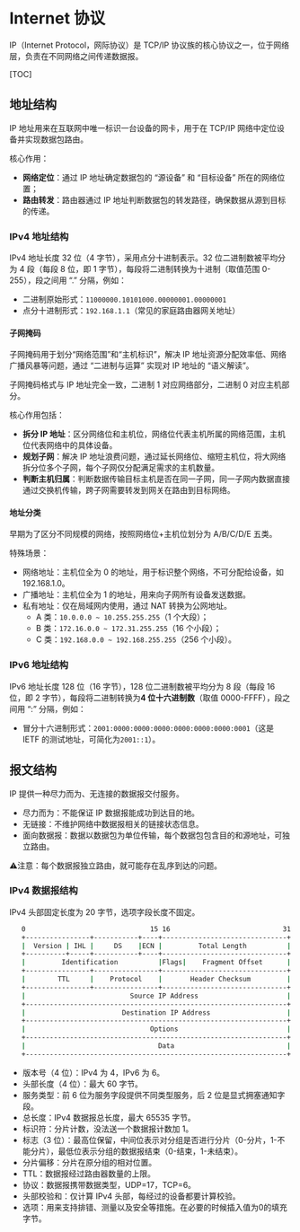 # Internet 协议

IP（Internet Protocol，网际协议）是 TCP/IP 协议族的核心协议之一，位于网络层，负责在不同网络之间传递数据报。

[TOC]

## 地址结构

IP 地址用来在互联网中唯一标识一台设备的网卡，用于在 TCP/IP 网络中定位设备并实现数据包路由。

核心作用：

- **网络定位**：通过 IP 地址确定数据包的 “源设备” 和 “目标设备” 所在的网络位置；
- **路由转发**：路由器通过 IP 地址判断数据包的转发路径，确保数据从源到目标的传递。

### IPv4 地址结构

IPv4 地址长度 32 位（4 字节），采用点分十进制表示。32 位二进制数被平均分为 4 段（每段 8 位，即 1 字节），每段将二进制转换为十进制（取值范围 0-255），段之间用 “.” 分隔，例如：

- 二进制原始形式：`11000000.10101000.00000001.00000001`
- 点分十进制形式：`192.168.1.1`（常见的家庭路由器网关地址）

#### 子网掩码

子网掩码用于划分“网络范围”和“主机标识”，解决 IP 地址资源分配效率低、网络广播风暴等问题，通过 “二进制与运算” 实现对 IP 地址的 “语义解读”。

子网掩码格式与 IP 地址完全一致，二进制 1 对应网络部分，二进制 0 对应主机部分。

核心作用包括：

- **拆分 IP 地址**：区分网络位和主机位，网络位代表主机所属的网络范围，主机位代表网络中的具体设备。
- **规划子网**：解决 IP 地址浪费问题，通过延长网络位、缩短主机位，将大网络拆分位多个子网，每个子网仅分配满足需求的主机数量。
- **判断主机归属**：判断数据传输目标主机是否在同一子网，同一子网内数据直接通过交换机传输，跨子网需要转发到网关在路由到目标网络。

#### 地址分类

早期为了区分不同规模的网络，按照网络位+主机位划分为 A/B/C/D/E 五类。

特殊场景：

- 网络地址：主机位全为 0 的地址，用于标识整个网络，不可分配给设备，如 192.168.1.0。
- 广播地址：主机位全为 1 的地址，用来向子网所有设备发送数据。
- 私有地址：仅在局域网内使用，通过 NAT 转换为公网地址。
  - A 类：`10.0.0.0 ~ 10.255.255.255`（1 个大段）；
  - B 类：`172.16.0.0 ~ 172.31.255.255`（16 个小段）；
  - C 类：`192.168.0.0 ~ 192.168.255.255`（256 个小段）。

### IPv6 地址结构

IPv6 地址长度 128 位（16 字节），128 位二进制数被平均分为 8 段（每段 16 位，即 2 字节），每段将二进制转换为**4 位十六进制数**（取值 0000-FFFF），段之间用 “:” 分隔，例如：

- 冒分十六进制形式：`2001:0000:0000:0000:0000:0000:0000:0001`（这是 IETF 的测试地址，可简化为`2001::1`）。

## 报文结构

IP 提供一种尽力而为、无连接的数据报交付服务。

- 尽力而为：不能保证 IP 数据报能成功到达目的地。
- 无链接：不维护网络中数据报相关的链接状态信息。
- 面向数据报：数据以数据包为单位传输，每个数据包包含目的和源地址，可独立路由。

⚠️注意：每个数据报独立路由，就可能存在乱序到达的问题。

### IPv4 数据报结构

IPv4 头部固定长度为 20 字节，选项字段长度不固定。

```bash
   0                               15 16                            31
   +----------------+-----------+----+-------------------------------+
   |  Version | IHL |     DS    |ECN |         Total Length          |
   +----------+-----+-----------+----+-------------------------------+
   |         Identification          |Flags|    Fragment Offset      |
   +----------------+----------------+-------------------------------+
   |        TTL     |    Protocol    |       Header Checksum         |
   +----------------+----------------+-------------------------------+
   |                          Source IP Address                      |
   +-----------------------------------------------------------------+
   |                        Destination IP Address                   |
   +-----------------------------------------------------------------+
   |                               Options                           |
   +-----------------------------------------------------------------+
   |                                 Data                            |
   +-----------------------------------------------------------------+
```

- 版本号（4 位）：IPv4 为 4，IPv6 为 6。
- 头部长度（4 位）：最大 60 字节。
- 服务类型：前 6 位为服务字段提供不同类型服务，后 2 位是显式拥塞通知字段。
- 总长度：IPv4 数据报总长度，最大 65535 字节。
- 标识符：分片计数，没法送一个数据报计数加 1。
- 标志（3 位）：最高位保留，中间位表示对分组是否进行分片（0-分片，1-不能分片），最低位表示分组的数据报结束（0-结束，1-未结束）。
- 分片偏移：分片在原分组的相对位置。
- TTL：数据报经过路由器数量的上限。
- 协议：数据报携带数据类型，UDP=17，TCP=6。
- 头部校验和：仅计算 IPv4 头部，每经过的设备都要计算校验。
- 选项：用来支持排错、测量以及安全等措施。在必要的时候插入值为0的填充字节。

